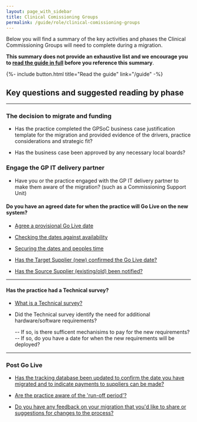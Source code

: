 ```yaml
---
layout: page_with_sidebar
title: Clinical Comissioning Groups
permalink: /guide/role/clinical-comissioning-groups
---
```


Below you will find a summary of the key activities and phases the Clinical Commissioning Groups will need to complete during a migration. 

**This summary does not provide an exhaustive list and we encourage you to [read the guide in full](/prm-practice-migration/guide) before you reference this summary**.

{%- include button.html title="Read the guide" link="/guide" -%}

## Key questions and suggested reading by phase

---

### The decision to migrate and funding

* Has the practice completed the GPSoC business case justification template for the migration and provided evidence of the drivers, practice considerations and strategic fit?

* Has the business case been approved by any necessary local boards?


### Engage the GP IT delivery partner

* Have you or the practice engaged with the GP IT delivery partner to make them aware of the migration? (such as a Commissioning Support Unit)

#### Do you have an agreed date for when the practice will Go Live on the new system?

* [Agree a provisional Go Live date](/prm-practice-migration/guide#agree-a-provisional-go-live-date)

* [Checking the dates against availability](/prm-practice-migration/guide/kick-off#check-dates-against-availability)

* [Securing the dates and peoples time](/prm-practice-migration/guide/kick-off#secure-your-dates-and-peoples-time)

* [Has the Target Supplier (new) confirmed the Go Live date?](/prm-practice-migration/guide#procure-the-new-system)

* [Has the Source Supplier (existing/old) been notified?](/prm-practice-migration/guide#decommission-the-existingold-system-system)

---

#### Has the practice had a Technical survey?

* [What is a Technical survey?](/prm-practice-migration/guide/technical-survey)

* Did the Technical survey identify the need for additional hardware/software requirements?

  -- If so, is there sufficent mechanisims to pay for the new requirements?
  -- If so, do you have a date for when the new requirements will be deployed?


---

### Post Go Live


* [Has the tracking database been updated to confirm the date you have migrated and to indicate payments to suppliers can be made?](/prm-practice-migration/guide/end-of-migration#update-the-tracking-database) 

* [Are the practice aware of the 'run-off period'?](/prm-practice-migration/guide/end-of-migration#the-run-off-period)

* [Do you have any feedback on your migration that you'd like to share or suggestions for changes to the process?](/prm-practice-migration/guide/end-of-migration#send-us-your-learnings)
